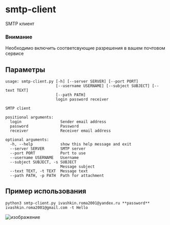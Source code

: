 # smtp-client
SMTP клиент

### Внимание
Необходимо включить соответсвующие разрешения в вашем почтовом сервисе

## Параметры
```
usage: smtp-client.py [-h] [--server SERVER] [--port PORT]
                      [--username USERNAME] [--subject SUBJECT] [--text TEXT]
                      [--path PATH]
                      login password receiver

SMTP client

positional arguments:
  login                 Sender email address
  password              Password
  receiver              Receiver email address

optional arguments:
  -h, --help            show this help message and exit
  --server SERVER       SMTP server
  --port PORT           Port to use
  --username USERNAME   Username
  --subject SUBJECT, -s SUBJECT
                        Message subject
  --text TEXT, -t TEXT  Message text
  --path PATH, -p PATH  Path for attachment
```

## Пример использования
```
python3 smtp-client.py ivashkin.roma2001@yandex.ru **password** ivashkin.roma2001@gmail.com -t Hello
```

![изображение](https://user-images.githubusercontent.com/24986160/120069781-1e90b600-c0a1-11eb-9c2a-6d970b66b302.png)
